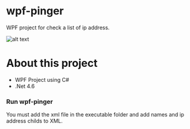 # wpf-pinger

WPF project for check a list of ip address.

![alt text](http://patovega.com/github/imagenes/wpf-pinger/pinger.jpg)

# About this project

* WPF Project using C#
* .Net 4.6

### Run wpf-pinger 
You must add the xml file in the executable folder and add names and ip address childs to XML.


